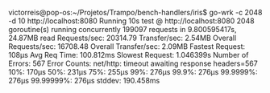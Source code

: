 victorreis@pop-os:~/Projetos/Trampo/bench-handlers/iris$ go-wrk -c 2048 -d 10 http://localhost:8080
Running 10s test @ http://localhost:8080
  2048 goroutine(s) running concurrently
199097 requests in 9.800595417s, 24.87MB read
Requests/sec:           20314.79
Transfer/sec:           2.54MB
Overall Requests/sec:   16708.48
Overall Transfer/sec:   2.09MB
Fastest Request:        108µs
Avg Req Time:           100.812ms
Slowest Request:        1.046399s
Number of Errors:       567
Error Counts:           net/http: timeout awaiting response headers=567
10%:                    170µs
50%:                    231µs
75%:                    255µs
99%:                    276µs
99.9%:                  276µs
99.9999%:               276µs
99.99999%:              276µs
stddev:                 190.458ms